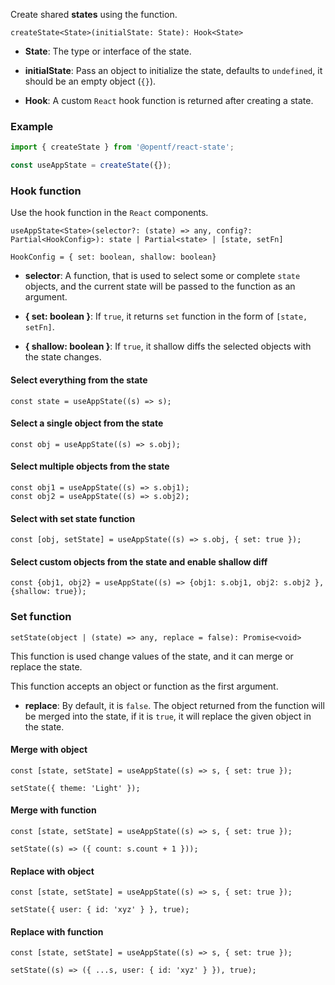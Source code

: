 Create shared **states** using the function.

`createState<State>(initialState: State): Hook<State>`

- **State**: The type or interface of the state.

- **initialState**: Pass an object to initialize the state, defaults to `undefined`, it should be an empty object (`{}`).

- **Hook**: A custom `React` hook function is returned after creating a state.

### Example

```ts
import { createState } from '@opentf/react-state';

const useAppState = createState({});
```

### Hook function

Use the hook function in the `React` components.

`useAppState<State>(selector?: (state) => any, config?: Partial<HookConfig>): state | Partial<state> | [state, setFn]`

`HookConfig = { set: boolean, shallow: boolean}`

- **selector**: A function, that is used to select some or complete `state` objects, and the current state will be passed to the function as an argument.

- **{ set: boolean }**: If `true`, it returns `set` function in the form of `[state, setFn]`.

- **{ shallow: boolean }**: If `true`, it shallow diffs the selected objects with the state changes.

#### Select everything from the state

```tsx
const state = useAppState((s) => s);
```

#### Select a single object from the state

```tsx
const obj = useAppState((s) => s.obj);
```

#### Select multiple objects from the state

```tsx
const obj1 = useAppState((s) => s.obj1);
const obj2 = useAppState((s) => s.obj2);
```

#### Select with set state function

```tsx
const [obj, setState] = useAppState((s) => s.obj, { set: true });
```

#### Select custom objects from the state and enable shallow diff

```tsx
const {obj1, obj2} = useAppState((s) => {obj1: s.obj1, obj2: s.obj2 }, {shallow: true});
```

### Set function

`setState(object | (state) => any, replace = false): Promise<void>`

This function is used change values of the state, and it can merge or replace the state.

This function accepts an object or function as the first argument.

- **replace**: By default, it is `false`. The object returned from the function will be merged into the state, if it is `true`, it will replace the given object in the state.

#### Merge with object

```tsx
const [state, setState] = useAppState((s) => s, { set: true });

setState({ theme: 'Light' });
```

#### Merge with function

```tsx
const [state, setState] = useAppState((s) => s, { set: true });

setState((s) => ({ count: s.count + 1 }));
```

#### Replace with object

```tsx
const [state, setState] = useAppState((s) => s, { set: true });

setState({ user: { id: 'xyz' } }, true);
```

#### Replace with function

```tsx
const [state, setState] = useAppState((s) => s, { set: true });

setState((s) => ({ ...s, user: { id: 'xyz' } }), true);
```
